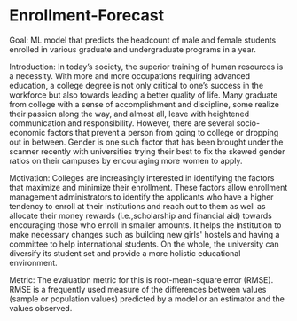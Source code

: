 # Enrollment-Forecast

Goal: ML model that predicts the headcount of male and female students enrolled in various graduate and undergraduate programs in a year. 

Introduction: In today’s society, the superior training of human resources is a necessity. With more and more occupations requiring advanced education, a college degree is not only critical to one’s success in the workforce but also towards leading a better quality of life. Many graduate from college with a sense of accomplishment and discipline, some realize their passion along the way, and almost all, leave with heightened communication and responsibility. However, there are several socio-economic factors that prevent a person from going to college or dropping out in between. Gender is one such factor that has been brought under the scanner recently with universities trying their best to fix the skewed gender ratios on their campuses by encouraging more women to apply.

Motivation: Colleges are increasingly interested in identifying the factors that maximize and minimize their enrollment. These factors allow enrollment management administrators to identify the applicants who have a higher tendency to enroll at their institutions and reach out to them as well as allocate their money rewards (i.e.,scholarship and financial aid) towards encouraging those who enroll in smaller amounts. It helps the institution to make necessary changes such as building new girls' hostels and having a committee to help international students. On the whole, the university can diversify its student set and provide a more holistic educational environment.

Metric: The evaluation metric for this is root-mean-square error (RMSE). RMSE is a frequently used measure of the differences between values (sample or population values) predicted by a model or an estimator and the values observed.
